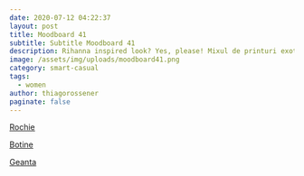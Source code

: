 ```yaml
---
date: 2020-07-12 04:22:37
layout: post
title: Moodboard 41
subtitle: Subtitle Moodboard 41
description: Rihanna inspired look? Yes, please! Mixul de printuri exotice functioneaza perfect pentru a-ti oferi un outfit scos de pe paginile unei reviste de High Fashion. De ce sa nu experimentezi?
image: /assets/img/uploads/moodboard41.png
category: smart-casual
tags:
  - women
author: thiagorossener
paginate: false
---
```

[Rochie](http://bit.do/fGy9A)

[Botine](http://bit.do/fGy9F)

[Geanta](http://bit.do/fGy9H)

